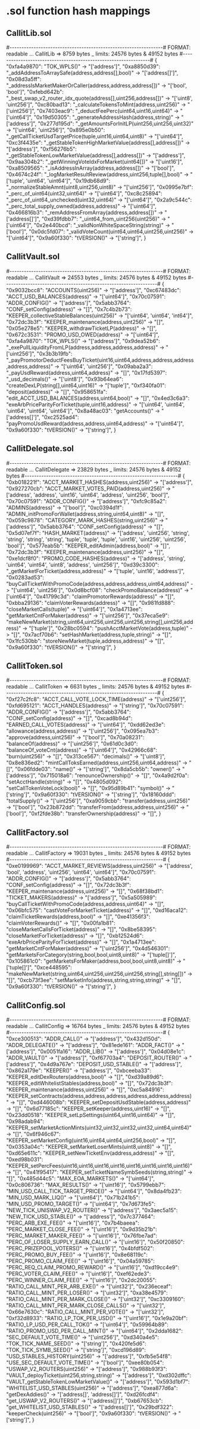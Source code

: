 # .sol function hash mappings

## CallitLib.sol
#----------------------------------------------------------------#
FORMAT: readable ... CallitLib => 8759 bytes _ limits: 24576 bytes & 49152 bytes
#----------------------------------------------------------------#
{
    "0xfa4a9870": "TOK_WPLS()" -> "['address']",
    "0xa8850d39": "_addAddressToArraySafe(address,address[],bool)" -> "['address[]']",
    "0x08d3a5ff": "_addressIsMarketMakerOrCaller(address,address,address[])" -> "['bool', 'bool']",
    "0xfebd642b": "_best_swap_v2_router_idx_quote(address[],uint256,address[])" -> "['uint8', 'uint256']",
    "0xc80bad13": "_calculateTokensToMint(address,uint256)" -> "['uint256']",
    "0x7403eac9": "_deductFeePerc(uint64,uint16,uint64)" -> "['uint64']",
    "0x19d50305": "_generateAddressHash(address,string)" -> "['address']",
    "0x277d195d": "_getAmountsForInitLP(uint256,uint256,uint32)" -> "['uint64', 'uint256']",
    "0x895e0b50": "_getCallTicketUsdTargetPrice(tuple,uint16,uint64,uint8)" -> "['uint64']",
    "0xc3f4435e": "_getStableTokenHighMarketValue(address[],address[])" -> "['address']",
    "0xf56276b5": "_getStableTokenLowMarketValue(address[],address[])" -> "['address']",
    "0x9aa304b2": "_getWinningVoteIdxForMarket(uint64[])" -> "['uint16']",
    "0xa8509565": "_isAddressInArray(address,address[])" -> "['bool']",
    "0x4674c24f": "_logMarketResultReview(address,uint256,tuple[],bool)" -> "['tuple', 'uint64', 'uint64']",
    "0x19db68d9": "_normalizeStableAmnt(uint8,uint256,uint8)" -> "['uint256']",
    "0x0995e7bf": "_perc_of_uint64(uint32,uint64)" -> "['uint64']",
    "0xc8c25894": "_perc_of_uint64_unchecked(uint32,uint64)" -> "['uint64']",
    "0x2a9c544c": "_perc_total_supply_owned(address,address)" -> "['uint64']",
    "0x466816b3": "_remAddressFromArray(address,address[])" -> "['address[]']",
    "0xd39fdbb7": "_uint64_from_uint256(uint256)" -> "['uint64']",
    "0x2e440bcd": "_validNonWhiteSpaceString(string)" -> "['bool']",
    "0x0dc5fd07": "_validVoteCount(uint64,uint64,uint256,uint256)" -> "['uint64']",
    "0x9a60f330": "tVERSION()" -> "['string']",
}

## CallitVault.sol
#----------------------------------------------------------------#
FORMAT: readable ... CallitVault => 24553 bytes _ limits: 24576 bytes & 49152 bytes
#----------------------------------------------------------------#
{
    "0x9032bcc8": "ACCOUNTS(uint256)" -> "['address']",
    "0xc67483dc": "ACCT_USD_BALANCES(address)" -> "['uint64']",
    "0x70c07591": "ADDR_CONFIG()" -> "['address']",
    "0x5abb3764": "CONF_setConfig(address)" -> "[]",
    "0x7c4b2b73": "KEEPER_collectiveStableBalances(uint256)" -> "['uint64', 'uint64', 'int64']",
    "0x72dc3b3f": "KEEPER_maintenance(address,uint256)" -> "[]",
    "0x05e278e5": "KEEPER_withdrawTicketLP(address)" -> "[]",
    "0x672c3531": "PROMO_USD_OWED(address)" -> "['uint64']",
    "0xfa4a9870": "TOK_WPLS()" -> "['address']",
    "0x9dea52b6": "_exePullLiquidityFromLP(address,address,address,address)" -> "['uint256']",
    "0x3b3b19fb": "_payPromotorDeductFeesBuyTicket(uint16,uint64,address,address,address,address,address)" -> "['uint64', 'uint256']",
    "0x09aba2a3": "_payUsdReward(address,uint64,address)" -> "[]",
    "0x17fd5397": "_usd_decimals()" -> "['uint8']",
    "0x93b64ea6": "createDexLP(string[],uint64,uint16)" -> "['tuple']",
    "0xf340fa01": "deposit(address)" -> "[]",
    "0x958651fa": "edit_ACCT_USD_BALANCES(address,uint64,bool)" -> "[]",
    "0x4ed3c6a3": "exeArbPriceParityForTicket(tuple,uint16,address)" -> "['uint64', 'uint64', 'uint64', 'uint64', 'uint64']",
    "0x8a48ac03": "getAccounts()" -> "['address[]']",
    "0xc2525ad4": "payPromoUsdReward(address,address,uint64,address)" -> "['uint64']",
    "0x9a60f330": "tVERSION()" -> "['string']",
}

## CallitDelegate.sol
#----------------------------------------------------------------#
FORMAT: readable ... CallitDelegate => 23829 bytes _ limits: 24576 bytes & 49152 bytes
#----------------------------------------------------------------#
{
    "0xb018221f": "ACCT_MARKET_HASHES(address,uint256)" -> "['address']",
    "0x927270cb": "ACCT_MARKET_VOTES_PAID(address,uint256)" -> "['address', 'address', 'uint16', 'uint64', 'address', 'uint256', 'bool']",
    "0x70c07591": "ADDR_CONFIG()" -> "['address']",
    "0xfc9c85a2": "ADMINS(address)" -> "['bool']",
    "0xc0394d1f": "ADMIN_initPromoForWallet(address,string,uint64,uint8)" -> "[]",
    "0x059c9878": "CATEGORY_MARK_HASHES(string,uint256)" -> "['address']",
    "0x5abb3764": "CONF_setConfig(address)" -> "[]",
    "0x5d07ef7f": "HASH_MARKET(address)" -> "['address', 'uint256', 'string', 'string', 'string', 'string', 'tuple', 'tuple', 'tuple', 'uint16', 'uint256', 'uint256', 'bool']",
    "0x577eab5b": "KEEPER_editAdmin(address,bool)" -> "[]",
    "0x72dc3b3f": "KEEPER_maintenance(address,uint256)" -> "[]",
    "0xe1dcf8f0": "PROMO_CODE_HASHES(address)" -> "['address', 'string', 'uint64', 'uint64', 'uint8', 'address', 'uint256']",
    "0xd39c3300": "_getMarketForTicket(address,address)" -> "['tuple', 'uint16', 'address']",
    "0x0283ad53": "buyCallTicketWithPromoCode(address,address,address,uint64,address)" -> "['uint64', 'uint256']",
    "0x0d8bcf08": "checkPromoBalance(address)" -> "['uint64']",
    "0x41799c3d": "claimPromotorRewards(address)" -> "[]",
    "0xbba29136": "claimVoterRewards(address)" -> "[]",
    "0x981fd888": "closeMarketCalls(tuple)" -> "['uint64']",
    "0x1a4713ee": "getMarketCntForMaker(address)" -> "['uint256']",
    "0x37eca5e9": "makeNewMarket(string,uint64,uint256,uint256,uint256,string[],uint256,address)" -> "['tuple']",
    "0x28bc0594": "pushAcctMarketVote(address,tuple)" -> "[]",
    "0x7acf70b6": "setHashMarket(address,tuple,string)" -> "[]",
    "0x1fc530bb": "storeNewMarket(tuple,address,address)" -> "[]",
    "0x9a60f330": "tVERSION()" -> "['string']",
}

## CallitToken.sol
#----------------------------------------------------------------#
FORMAT: readable ... CallitToken => 6631 bytes _ limits: 24576 bytes & 49152 bytes
#----------------------------------------------------------------#
{
    "0xf27c2fc8": "ACCT_CALL_VOTE_LOCK_TIME(address)" -> "['uint256']",
    "0xfd695121": "ACCT_HANDLES(address)" -> "['string']",
    "0x70c07591": "ADDR_CONFIG()" -> "['address']",
    "0x5abb3764": "CONF_setConfig(address)" -> "[]",
    "0xcad8b94d": "EARNED_CALL_VOTES(address)" -> "['uint64']",
    "0xdd62ed3e": "allowance(address,address)" -> "['uint256']",
    "0x095ea7b3": "approve(address,uint256)" -> "['bool']",
    "0x70a08231": "balanceOf(address)" -> "['uint256']",
    "0x61d0c3d0": "balanceOf_voteCnt(address)" -> "['uint64']",
    "0x42966c68": "burn(uint256)" -> "[]",
    "0x313ce567": "decimals()" -> "['uint8']",
    "0x8e836ed2": "mintCallToksEarned(address,uint256,uint64,address)" -> "[]",
    "0x06fdde03": "name()" -> "['string']",
    "0x8da5cb5b": "owner()" -> "['address']",
    "0x715018a6": "renounceOwnership()" -> "[]",
    "0x4a9d2f0a": "setAcctHandle(string)" -> "[]",
    "0x4805d092": "setCallTokenVoteLock(bool)" -> "[]",
    "0x95d89b41": "symbol()" -> "['string']",
    "0x9a60f330": "tVERSION()" -> "['string']",
    "0x18160ddd": "totalSupply()" -> "['uint256']",
    "0xa9059cbb": "transfer(address,uint256)" -> "['bool']",
    "0x23b872dd": "transferFrom(address,address,uint256)" -> "['bool']",
    "0xf2fde38b": "transferOwnership(address)" -> "[]",
}

## CallitFactory.sol
#----------------------------------------------------------------#
FORMAT: readable ... CallitFactory => 19031 bytes _ limits: 24576 bytes & 49152 bytes
#----------------------------------------------------------------#
{
    "0xe0199969": "ACCT_MARKET_REVIEWS(address,uint256)" -> "['address', 'bool', 'address', 'uint256', 'uint64', 'uint64']",
    "0x70c07591": "ADDR_CONFIG()" -> "['address']",
    "0x5abb3764": "CONF_setConfig(address)" -> "[]",
    "0x72dc3b3f": "KEEPER_maintenance(address,uint256)" -> "[]",
    "0x68f38bd1": "TICKET_MAKERS(address)" -> "['address']",
    "0x5a505989": "buyCallTicketWithPromoCode(address,address,uint64)" -> "[]",
    "0x06bfc575": "castVoteForMarketTicket(address)" -> "[]",
    "0xd16aca12": "claimTicketRewards(address,bool)" -> "[]",
    "0xe41356f3": "claimVoterRewards()" -> "[]",
    "0x00fa1b81": "closeMarketCallsForTicket(address)" -> "[]",
    "0x8be58395": "closeMarketForTicket(address)" -> "[]",
    "0xb12524d6": "exeArbPriceParityForTicket(address)" -> "[]",
    "0x1a4713ee": "getMarketCntForMaker(address)" -> "['uint256']",
    "0x4d546301": "getMarketsForCategory(string,bool,bool,uint8,uint8)" -> "['tuple[]']",
    "0x105861c0": "getMarketsForMaker(address,bool,bool,uint8,uint8)" -> "['tuple[]']",
    "0xce448595": "makeNewMarket(string,uint64,uint256,uint256,uint256,string[],string[])" -> "[]",
    "0xcb73f3ee": "setMarketInfo(address,string,string,string)" -> "[]",
    "0x9a60f330": "tVERSION()" -> "['string']",
}

## CallitConfig.sol
#----------------------------------------------------------------#
FORMAT: readable ... CallitConfig => 16764 bytes _ limits: 24576 bytes & 49152 bytes
#----------------------------------------------------------------#
{
    "0xce300513": "ADDR_CALL()" -> "['address']",
    "0x432d150d": "ADDR_DELEGATE()" -> "['address']",
    "0x81ede161": "ADDR_FACT()" -> "['address']",
    "0x0051fa16": "ADDR_LIB()" -> "['address']",
    "0x04d08e1c": "ADDR_VAULT()" -> "['address']",
    "0xf67703a4": "DEPOSIT_ROUTER()" -> "['address']",
    "0x4d9a767e": "DEPOSIT_USD_STABLE()" -> "['address']",
    "0x862a179e": "KEEPER()" -> "['address']",
    "0xbceeba33": "KEEPER_editDexRouters(address,bool)" -> "[]",
    "0xd39a89d6": "KEEPER_editWhitelistStables(address,bool)" -> "[]",
    "0x72dc3b3f": "KEEPER_maintenance(address,uint256)" -> "[]",
    "0xc5a84916": "KEEPER_setContracts(address,address,address,address,address,address)" -> "[]",
    "0xd446008b": "KEEPER_setDepositUsdStable(address,address)" -> "[]",
    "0x6d77185c": "KEEPER_setKeeper(address,uint16)" -> "[]",
    "0x23dd0518": "KEEPER_setLpSettings(uint64,uint16,uint64)" -> "[]",
    "0x98adab94": "KEEPER_setMarketActionMints(uint32,uint32,uint32,uint32,uint64,uint64)" -> "[]",
    "0x6f946c67": "KEEPER_setMarketConfig(uint16,uint64,uint64,uint256,bool)" -> "[]",
    "0x0353a04c": "KEEPER_setMarketLoserMints(uint8,uint8)" -> "[]",
    "0xd65e611c": "KEEPER_setNewTicketEnv(address,address)" -> "[]",
    "0xed98b031": "KEEPER_setPercFees(uint16,uint16,uint16,uint16,uint16,uint16,uint16,uint16)" -> "[]",
    "0x41f95417": "KEEPER_setTicketNameSymbSeeds(string,string)" -> "[]",
    "0x485d44c5": "MAX_EOA_MARKETS()" -> "['uint64']",
    "0x0c806736": "MAX_RESULTS()" -> "['uint16']",
    "0x5799ebb7": "MIN_USD_CALL_TICK_TARGET_PRICE()" -> "['uint64']",
    "0x8da4fb23": "MIN_USD_MARK_LIQ()" -> "['uint64']",
    "0x71b241b5": "MIN_USD_PROMO_TARGET()" -> "['uint64']",
    "0x7d673fe5": "NEW_TICK_UNISWAP_V2_ROUTER()" -> "['address']",
    "0x3aec5a15": "NEW_TICK_USD_STABLE()" -> "['address']",
    "0x7c377464": "PERC_ARB_EXE_FEE()" -> "['uint16']",
    "0x7b4baeea": "PERC_MARKET_CLOSE_FEE()" -> "['uint16']",
    "0x9d35b21b": "PERC_MARKET_MAKER_FEE()" -> "['uint16']",
    "0x76fbe7ad": "PERC_OF_LOSER_SUPPLY_EARN_CALL()" -> "['uint16']",
    "0x50f20850": "PERC_PRIZEPOOL_VOTERS()" -> "['uint16']",
    "0x4bfdf502": "PERC_PROMO_BUY_FEE()" -> "['uint16']",
    "0x8e68119c": "PERC_PROMO_CLAIM_FEE()" -> "['uint16']",
    "0x04a59785": "PERC_REQ_CLAIM_PROMO_REWARD()" -> "['uint16']",
    "0xd19cc4e9": "PERC_VOTER_CLAIM_FEE()" -> "['uint16']",
    "0xef62ede3": "PERC_WINNER_CLAIM_FEE()" -> "['uint16']",
    "0x2dc20055": "RATIO_CALL_MINT_PER_ARB_EXE()" -> "['uint32']",
    "0x236eceaf": "RATIO_CALL_MINT_PER_LOSER()" -> "['uint32']",
    "0xa38e4579": "RATIO_CALL_MINT_PER_MARK_CLOSE()" -> "['uint32']",
    "0xc3309160": "RATIO_CALL_MINT_PER_MARK_CLOSE_CALLS()" -> "['uint32']",
    "0x66e7630c": "RATIO_CALL_MINT_PER_VOTE()" -> "['uint32']",
    "0xf32d8933": "RATIO_LP_TOK_PER_USD()" -> "['uint16']",
    "0x1e9a20bf": "RATIO_LP_USD_PER_CALL_TOK()" -> "['uint64']",
    "0x59964b89": "RATIO_PROMO_USD_PER_CALL_MINT()" -> "['uint64']",
    "0x2dda1682": "SEC_DEFAULT_VOTE_TIME()" -> "['uint256']",
    "0xd340a4e5": "TOK_TICK_NAME_SEED()" -> "['string']",
    "0x420fe5d6": "TOK_TICK_SYMB_SEED()" -> "['string']",
    "0xcd196d89": "USD_STABLES_HISTORY(uint256)" -> "['address']",
    "0xfb5e54f8": "USE_SEC_DEFAULT_VOTE_TIME()" -> "['bool']",
    "0xee80b054": "USWAP_V2_ROUTERS(uint256)" -> "['address']",
    "0x988b93f3": "VAULT_deployTicket(uint256,string,string)" -> "['address']",
    "0xd302dffc": "VAULT_getStableTokenLowMarketValue()" -> "['address']",
    "0x593d1bf7": "WHITELIST_USD_STABLES(uint256)" -> "['address']",
    "0xea877d6a": "getDexAddies()" -> "['address[]', 'address[]']",
    "0xd26fcdf4": "get_USWAP_V2_ROUTERS()" -> "['address[]']",
    "0xb67653cb": "get_WHITELIST_USD_STABLES()" -> "['address[]']",
    "0x29bdf322": "keeperCheck(uint256)" -> "['bool']",
    "0x9a60f330": "tVERSION()" -> "['string']",
}